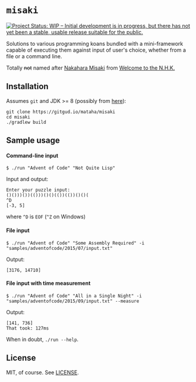 # ``misaki``

[![Project Status: WIP – Initial development is in progress, but there has not yet been a stable, usable release suitable for the public.](https://www.repostatus.org/badges/latest/wip.svg)](https://www.repostatus.org/#wip)

Solutions to various programming koans bundled with a mini-framework
capable of executing them against input of user's choice, whether
from a file or a command line.

Totally ~~not~~ named after [Nakahara Misaki][1]
from [Welcome to the N.H.K.][2]

## Installation

Assumes `git` and JDK >= 8 (possibly from [here][3]):

```shell
git clone https://gitgud.io/mataha/misaki
cd misaki
./gradlew build
```

## Sample usage

#### Command-line input

```shell
$ ./run "Advent of Code" "Not Quite Lisp"
```

Input and output:

```
Enter your puzzle input:
()()))())(()))()()(())(())()()(
^D
[-3, 5]
```

where `^D` is `EOF` (`^Z` on Windows)

#### File input

```shell
$ ./run "Advent of Code" "Some Assembly Required" -i "samples/adventofcode/2015/07/input.txt"
```

Output:
```
[3176, 14710]
```

#### File input with time measurement

```shell
$ ./run "Advent of Code" "All in a Single Night" -i "samples/adventofcode/2015/09/input.txt" --measure
```

Output:

```
[141, 736]
That took: 127ms
```

When in doubt, `./run --help`.

## License

MIT, of course. See [LICENSE](./LICENSE).

[1]: https://anidb.net/character/2809
[2]: https://en.wikipedia.org/wiki/Welcome_to_the_N.H.K.
[3]: https://adoptopenjdk.net/installation.html
